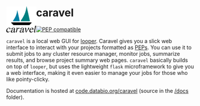 # <img src="caravel/static/caravel.svg" alt="caravel logo" height="70" align="left"/> caravel

[![PEP compatible](http://pepkit.github.io/img/PEP-compatible-green.svg)](http://pepkit.github.io)

`caravel` is a local web GUI for [looper](https://looper.readthedocs.io/). Caravel gives you a slick web interface to interact with your projects formatted as [PEPs](http://pepkit.github.io). You can use it to submit jobs to any cluster resource manager, monitor jobs, summarize results, and browse project summary web pages. `caravel` basically builds on top of `looper`, but uses the lightweight `flask` microframework to give you a web interface, making it even easier to manage your jobs for those who like pointy-clicky.

Documentation is hosted at [code.databio.org/caravel](http://code.databio.org/caravel/) (source in the [/docs](/docs) folder).
